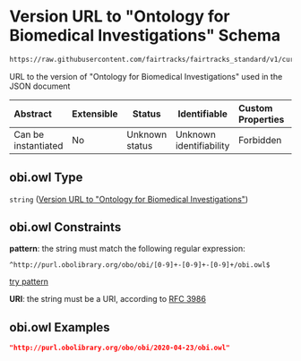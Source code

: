 # Version URL to "Ontology for Biomedical Investigations" Schema

```txt
https://raw.githubusercontent.com/fairtracks/fairtracks_standard/v1/current/json/schema/fairtracks.schema.json#/properties/document/properties/ontology_versions/properties/http://purl.obolibrary.org/obo/obi.owl
```

URL to the version of "Ontology for Biomedical Investigations" used in the JSON document


| Abstract            | Extensible | Status         | Identifiable            | Custom Properties | Additional Properties | Access Restrictions | Defined In                                                                               |
| :------------------ | ---------- | -------------- | ----------------------- | :---------------- | --------------------- | ------------------- | ---------------------------------------------------------------------------------------- |
| Can be instantiated | No         | Unknown status | Unknown identifiability | Forbidden         | Allowed               | none                | [fairtracks.schema.json\*](../json/schema/fairtracks.schema.json "open original schema") |

## obi.owl Type

`string` ([Version URL to "Ontology for Biomedical Investigations"](fairtracks-properties-document-info-properties-version-urls-to-ontologies-used-properties-version-url-to-ontology-for-biomedical-investigations.md))

## obi.owl Constraints

**pattern**: the string must match the following regular expression: 

```regexp
^http://purl.obolibrary.org/obo/obi/[0-9]+-[0-9]+-[0-9]+/obi.owl$
```

[try pattern](https://regexr.com/?expression=%5Ehttp%3A%2F%2Fpurl.obolibrary.org%2Fobo%2Fobi%2F%5B0-9%5D%2B-%5B0-9%5D%2B-%5B0-9%5D%2B%2Fobi.owl%24 "try regular expression with regexr.com")

**URI**: the string must be a URI, according to [RFC 3986](https://tools.ietf.org/html/rfc4291 "check the specification")

## obi.owl Examples

```json
"http://purl.obolibrary.org/obo/obi/2020-04-23/obi.owl"
```
